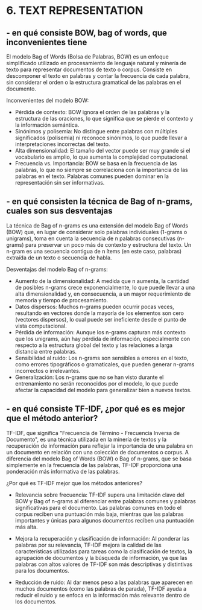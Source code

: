# 6. TEXT REPRESENTATION

## - en qué consiste BOW, bag of words, que inconvenientes tiene﻿


El modelo Bag of Words (Bolsa de Palabras, BOW) es un enfoque simplificado utilizado en procesamiento de lenguaje natural y minería de texto para representar documentos de texto o corpus. Consiste en descomponer el texto en palabras y contar la frecuencia de cada palabra, sin considerar el orden o la estructura gramatical de las palabras en el documento.

Inconvenientes del modelo BOW:

- Pérdida de contexto: BOW ignora el orden de las palabras y la estructura de las oraciones, lo que significa que se pierde el contexto y la información semántica.
- Sinónimos y polisemia: No distingue entre palabras con múltiples significados (polisemia) ni reconoce sinónimos, lo que puede llevar a interpretaciones incorrectas del texto.
- Alta dimensionalidad: El tamaño del vector puede ser muy grande si el vocabulario es amplio, lo que aumenta la complejidad computacional.
- Frecuencia vs. Importancia: BOW se basa en la frecuencia de las palabras, lo que no siempre se correlaciona con la importancia de las palabras en el texto. Palabras comunes pueden dominar en la representación sin ser informativas.

## - en qué consisten la técnica de Bag of n-grams, cuales son sus desventajas

La técnica de Bag of n-grams es una extensión del modelo Bag of Words (BOW) que, en lugar de considerar solo palabras individuales (1-grams o unigrams), toma en cuenta la secuencia de n palabras consecutivas (n-grams) para preservar un poco más de contexto y estructura del texto. Un n-gram es una secuencia contigua de n ítems (en este caso, palabras) extraída de un texto o secuencia de habla.

Desventajas del modelo Bag of n-grams:

- Aumento de la dimensionalidad: A medida que n aumenta, la cantidad de posibles n-grams crece exponencialmente, lo que puede llevar a una alta dimensionalidad y, en consecuencia, a un mayor requerimiento de memoria y tiempo de procesamiento.
- Datos dispersos: Muchos n-grams pueden ocurrir pocas veces, resultando en vectores donde la mayoría de los elementos son cero (vectores dispersos), lo cual puede ser ineficiente desde el punto de vista computacional.
- Pérdida de información: Aunque los n-grams capturan más contexto que los unigrams, aún hay pérdida de información, especialmente con respecto a la estructura global del texto y las relaciones a larga distancia entre palabras.
- Sensibilidad al ruido: Los n-grams son sensibles a errores en el texto, como errores tipográficos o gramaticales, que pueden generar n-grams incorrectos o irrelevantes.
- Generalización: Los n-grams que no se han visto durante el entrenamiento no serán reconocidos por el modelo, lo que puede afectar la capacidad del modelo para generalizar bien a nuevos textos.

## - en qué consiste TF-IDF, ¿por qué es es mejor que el método anterior?


TF-IDF, que significa "Frecuencia de Término - Frecuencia Inversa de Documento", es una técnica utilizada en la minería de textos y la recuperación de información para reflejar la importancia de una palabra en un documento en relación con una colección de documentos o corpus. A diferencia del modelo Bag of Words (BOW) o Bag of n-grams, que se basa simplemente en la frecuencia de las palabras, TF-IDF proporciona una ponderación más informativa de las palabras.

¿Por qué es TF-IDF mejor que los métodos anteriores?

- Relevancia sobre frecuencia: TF-IDF supera una limitación clave del BOW y Bag of n-grams al diferenciar entre palabras comunes y palabras significativas para el documento. Las palabras comunes en todo el corpus reciben una puntuación más baja, mientras que las palabras importantes y únicas para algunos documentos reciben una puntuación más alta.

- Mejora la recuperación y clasificación de información: Al ponderar las palabras por su relevancia, TF-IDF mejora la calidad de las características utilizadas para tareas como la clasificación de textos, la agrupación de documentos y la búsqueda de información, ya que las palabras con altos valores de TF-IDF son más descriptivas y distintivas para los documentos.

- Reducción de ruido: Al dar menos peso a las palabras que aparecen en muchos documentos (como las palabras de parada), TF-IDF ayuda a reducir el ruido y se enfoca en la información más relevante dentro de los documentos.
